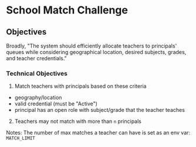# School Match Challenge

## Objectives

Broadly, "The system should efficiently allocate teachers to principals' queues while considering geographical location, desired subjects, grades, and teacher credentials."

### Technical Objectives

1. Match teachers with principals based on these criteria

- geography/location
- valid credential (must be "Active")
- principal has an open role with subject/grade that the teacher teaches

2. Teachers may not match with more than `n` principals

Notes:
The number of max matches a teacher can have is set as an env var: `MATCH_LIMIT`
